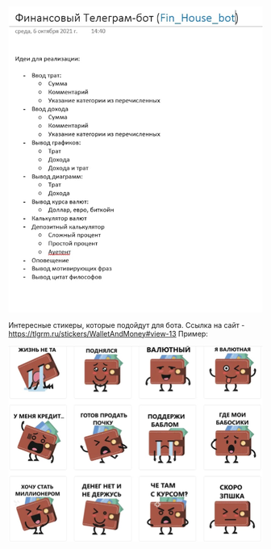 <!-- <img src="C:\Users\mkapt\OneDrive\Рабочий стол\Fin_Bot\Fin_House_Bot\ReadMe\Plan.jpg"> -->
![alt text](ReadMe\Plan.jpg "Title")

Интересные стикеры, которые подойдут для бота.
Ссылка на сайт - https://tlgrm.ru/stickers/WalletAndMoney#view-13
Пример:
<!-- <img src="C:\Users\mkapt\OneDrive\Рабочий стол\Fin_Bot\Fin_House_Bot\ReadMe\Stikers.jpg"> -->
![alt text](ReadMe\Stikers.jpg "Title")


